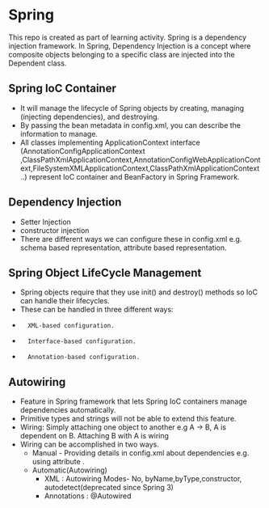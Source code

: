 # Spring
This repo is created as part of learning activity.
Spring is a dependency injection framework. 
In Spring, Dependency Injection is a concept where composite objects belonging to a specific class are injected into the Dependent class.


## Spring IoC Container

- It will manage the lifecycle of Spring objects by creating, managing (injecting dependencies), and destroying.
- By passing the bean metadata in config.xml, you can describe the information to manage.
- All classes implementing ApplicationContext interface (AnnotationConfigApplicationContext ,ClassPathXmlApplicationContext,AnnotationConfigWebApplicationContext,FileSystemXMLApplicationContext,ClassPathXmlApplicationContext
 ..) represent IoC container and BeanFactory in Spring Framework.

## Dependency Injection
- Setter Injection
- constructor injection
- There are different ways we can configure these in config.xml e.g. schema based representation, attribute based representation.

## Spring Object LifeCycle Management
- Spring objects require that they use init() and destroy() methods so IoC can handle their lifecycles.
- These can be handled in three different ways:
-       XML-based configuration.
-       Interface-based configuration.
-       Annotation-based configuration.

## Autowiring
- Feature in Spring framework that lets Spring IoC containers manage dependencies automatically.
- Primitive types and strings will not be able to extend this feature.
- Wiring: Simply attaching one object to another e.g A -> B, A is dependent on B. Attaching B with A is wiring
- Wiring can be accomplished in two ways.
    - Manual - Providing details in config.xml about dependencies e.g. using attribute <ref bean="abc">.
    - Automatic(Autowiring)
        - XML : Autowiring Modes- No, byName,byType,constructor, autodetect(deprecated since Spring 3)
        - Annotations : @Autowired
